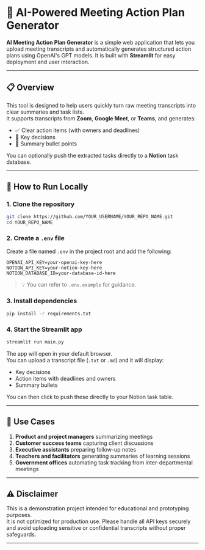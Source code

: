 # 🧠 AI-Powered Meeting Action Plan Generator

**AI Meeting Action Plan Generator** is a simple web application that lets you upload meeting transcripts and automatically generates structured action plans using OpenAI's GPT models. It is built with **Streamlit** for easy deployment and user interaction.

---

## 📋 Overview

This tool is designed to help users quickly turn raw meeting transcripts into clear summaries and task lists.  
It supports transcripts from **Zoom**, **Google Meet**, or **Teams**, and generates:

- ✅ Clear action items (with owners and deadlines)  
- 🧠 Key decisions  
- 📝 Summary bullet points  

You can optionally push the extracted tasks directly to a **Notion** task database.

---

## 🚀 How to Run Locally

### 1. Clone the repository

```bash
git clone https://github.com/YOUR_USERNAME/YOUR_REPO_NAME.git
cd YOUR_REPO_NAME
```

### 2. Create a `.env` file

Create a file named `.env` in the project root and add the following:

```env
OPENAI_API_KEY=your-openai-key-here
NOTION_API_KEY=your-notion-key-here
NOTION_DATABASE_ID=your-database-id-here
```

> 💡 You can refer to `.env.example` for guidance.

### 3. Install dependencies

```bash
pip install -r requirements.txt
```

### 4. Start the Streamlit app

```bash
streamlit run main.py
```

The app will open in your default browser.  
You can upload a transcript file (`.txt` or `.md`) and it will display:

- Key decisions  
- Action items with deadlines and owners  
- Summary bullets  

You can then click to push these directly to your Notion task table.

---

## 💼 Use Cases

1. **Product and project managers** summarizing meetings  
2. **Customer success teams** capturing client discussions  
3. **Executive assistants** preparing follow-up notes  
4. **Teachers and facilitators** generating summaries of learning sessions  
5. **Government offices** automating task tracking from inter-departmental meetings  

---

## ⚠️ Disclaimer

This is a demonstration project intended for educational and prototyping purposes.  
It is not optimized for production use. Please handle all API keys securely and avoid uploading sensitive or confidential transcripts without proper safeguards.

---
